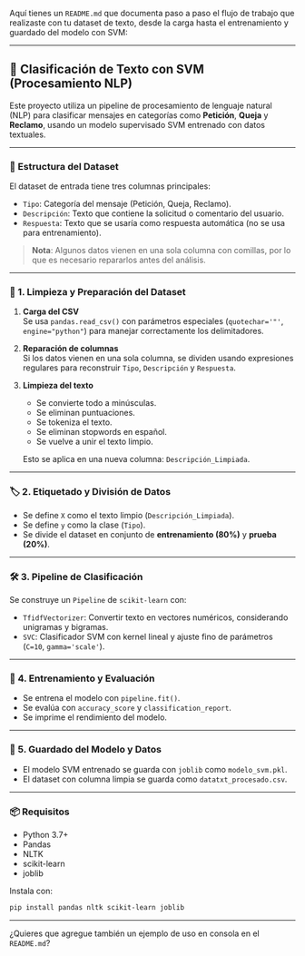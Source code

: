 Aquí tienes un `README.md` que documenta paso a paso el flujo de trabajo que realizaste con tu dataset de texto, desde la carga hasta el entrenamiento y guardado del modelo con SVM:

---

## 🧠 Clasificación de Texto con SVM (Procesamiento NLP)

Este proyecto utiliza un pipeline de procesamiento de lenguaje natural (NLP) para clasificar mensajes en categorías como **Petición**, **Queja** y **Reclamo**, usando un modelo supervisado SVM entrenado con datos textuales.

---

### 📁 Estructura del Dataset

El dataset de entrada tiene tres columnas principales:

- `Tipo`: Categoría del mensaje (Petición, Queja, Reclamo).
- `Descripción`: Texto que contiene la solicitud o comentario del usuario.
- `Respuesta`: Texto que se usaría como respuesta automática (no se usa para entrenamiento).

> **Nota**: Algunos datos vienen en una sola columna con comillas, por lo que es necesario repararlos antes del análisis.

---

### 🧼 1. Limpieza y Preparación del Dataset

1. **Carga del CSV**  
   Se usa `pandas.read_csv()` con parámetros especiales (`quotechar='"'`, `engine="python"`) para manejar correctamente los delimitadores.

2. **Reparación de columnas**  
   Si los datos vienen en una sola columna, se dividen usando expresiones regulares para reconstruir `Tipo`, `Descripción` y `Respuesta`.

3. **Limpieza del texto**  
   - Se convierte todo a minúsculas.
   - Se eliminan puntuaciones.
   - Se tokeniza el texto.
   - Se eliminan stopwords en español.
   - Se vuelve a unir el texto limpio.

   Esto se aplica en una nueva columna: `Descripción_Limpiada`.

---

### 🏷️ 2. Etiquetado y División de Datos

- Se define `X` como el texto limpio (`Descripción_Limpiada`).
- Se define `y` como la clase (`Tipo`).
- Se divide el dataset en conjunto de **entrenamiento (80%)** y **prueba (20%)**.

---

### 🛠️ 3. Pipeline de Clasificación

Se construye un `Pipeline` de `scikit-learn` con:

- `TfidfVectorizer`: Convertir texto en vectores numéricos, considerando unigramas y bigramas.
- `SVC`: Clasificador SVM con kernel lineal y ajuste fino de parámetros (`C=10`, `gamma='scale'`).

---

### 🧪 4. Entrenamiento y Evaluación

- Se entrena el modelo con `pipeline.fit()`.
- Se evalúa con `accuracy_score` y `classification_report`.
- Se imprime el rendimiento del modelo.

---

### 💾 5. Guardado del Modelo y Datos

- El modelo SVM entrenado se guarda con `joblib` como `modelo_svm.pkl`.
- El dataset con columna limpia se guarda como `datatxt_procesado.csv`.

---


### 📦 Requisitos

- Python 3.7+
- Pandas
- NLTK
- scikit-learn
- joblib

Instala con:

```bash
pip install pandas nltk scikit-learn joblib
```

---

¿Quieres que agregue también un ejemplo de uso en consola en el `README.md`?
